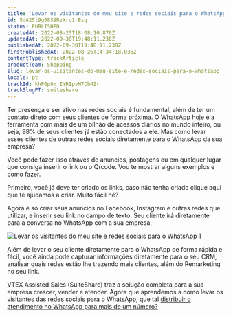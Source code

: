 ```yaml
---
title: 'Levar os visitantes do meu site e redes sociais para o WhatsApp'
id: 5dA25l9g68S9RzXrq1rEsq
status: PUBLISHED
createdAt: 2022-08-25T18:08:10.876Z
updatedAt: 2022-09-30T19:48:11.238Z
publishedAt: 2022-09-30T19:48:11.238Z
firstPublishedAt: 2022-08-26T14:34:18.036Z
contentType: trackArticle
productTeam: Shopping
slug: levar-os-visitantes-do-meu-site-e-redes-sociais-para-o-whatsapp
locale: pt
trackId: khP0p8mjIYRIpvM7Cb4Zr
trackSlugPT: suiteshare
---
```


Ter presença e ser ativo nas redes sociais é fundamental, além de ter um contato direto com seus clientes de forma próxima. O WhatsApp hoje é a ferramenta com mais de um bilhão de acessos diários no mundo inteiro, ou seja, 98% de seus clientes já estão conectados a ele. Mas como levar esses clientes de outras redes sociais diretamente para o WhatsApp da sua empresa? 

Você pode fazer isso através de anúncios, postagens ou em qualquer lugar que consiga inserir o link ou o Qrcode. Vou te mostrar alguns exemplos e como fazer. 

Primeiro, você já deve ter criado os links, caso não tenha criado clique aqui que te ajudamos a criar. Muito fácil né?

Agora é só criar seus anúncios no Facebook, Instagram e outras redes que utilizar, e inserir seu link no campo de texto. Seu cliente irá diretamente para a conversa no WhatsApp com a sua empresa.

![Levar os visitantes do meu site e redes sociais para o WhatsApp 1](//images.ctfassets.net/alneenqid6w5/44eCSKO1yJcy816ZA4wKlR/2f95d30387906b9d67ee953c6d484e31/Screenshot_2022-08-25_at_15-09-21_Levar_os_visitantes_do_meu_site_e_redes_sociais_para_o_WhatsApp.png)

Além de levar o seu cliente diretamente para o WhatsApp de forma rápida e fácil, você ainda pode capturar informações diretamente para o seu CRM, analisar quais redes estão lhe trazendo mais clientes, além do Remarketing no seu link. 

VTEX Assisted Sales (SuiteShare) traz a solução completa para a sua empresa crescer, vender e atender. Agora que aprendemos a como levar os visitantes das redes sociais para o WhatsApp, que tal [distribuir o atendimento no WhatsApp para mais de um número?](https://help.vtex.com/pt/tracks/suitshare--khP0p8mjIYRIpvM7Cb4Zr/4Xgqw105OM7zRdKmdY6avV)
